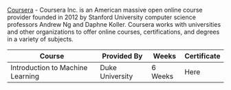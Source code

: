 [Coursera](https://www.coursera.org/in) - Coursera Inc. is an American massive open online course provider founded in 2012 by Stanford University computer science professors Andrew Ng and Daphne Koller. Coursera works with universities and other organizations to offer online courses, certifications, and degrees in a variety of subjects.

| Course | Provided By | Weeks | Certificate |
|---|---|---|---|
| Introduction to Machine Learning | Duke University | 6 Weeks | Here |
